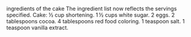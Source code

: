ingredients of the cake
The ingredient list now reflects the servings specified. Cake: ½ cup shortening. 1 ½ cups white sugar. 2 eggs. 2 tablespoons cocoa. 4 tablespoons red food coloring. 1 teaspoon salt. 1 teaspoon vanilla extract.